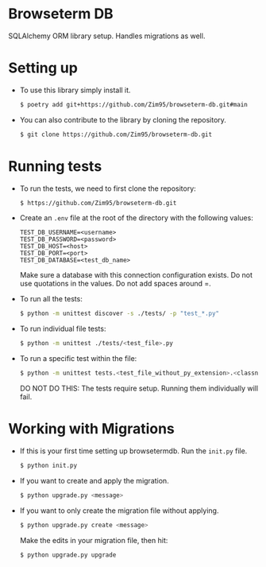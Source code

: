 # Browseterm DB
SQLAlchemy ORM library setup. Handles migrations as well.

# Setting up
- To use this library simply install it.
   ```bash
   $ poetry add git+https://github.com/Zim95/browseterm-db.git#main
   ```
- You can also contribute to the library by cloning the repository.
   ```bash
   $ git clone https://github.com/Zim95/browseterm-db.git
   ```

# Running tests
- To run the tests, we need to first clone the repository:
   ```bash
   $ https://github.com/Zim95/browseterm-db.git
   ```

- Create an `.env` file at the root of the directory with the following values:
   ```text
   TEST_DB_USERNAME=<username>
   TEST_DB_PASSWORD=<password>
   TEST_DB_HOST=<host>
   TEST_DB_PORT=<port>
   TEST_DB_DATABASE=<test_db_name>
   ```
   Make sure a database with this connection configuration exists. Do not use quotations in the values. Do not add spaces around =.

- To run all the tests:
   ```bash
   $ python -m unittest discover -s ./tests/ -p "test_*.py"
   ```

- To run individual file tests:
   ```bash
   $ python -m unittest ./tests/<test_file>.py
   ```

- To run a specific test within the file:
   ```bash
   $ python -m unittest tests.<test_file_without_py_extension>.<classname>.<test_method_name>
   ```
   DO NOT DO THIS: The tests require setup. Running them individually will fail.


# Working with Migrations
- If this is your first time setting up browsetermdb. Run the `init.py` file.
   ```bash
   $ python init.py
   ```

- If you want to create and apply the migration.
   ```bash
   $ python upgrade.py <message>
   ```

- If you want to only create the migration file without applying.
   ```bash
   $ python upgrade.py create <message>
   ```
   Make the edits in your migration file, then hit:
   ```bash
   $ python upgrade.py upgrade
   ```
